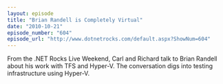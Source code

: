 ```yaml
---
layout: episode
title: "Brian Randell is Completely Virtual"
date: "2010-10-21"
episode_number: "604"
episode_url: "http://www.dotnetrocks.com/default.aspx?ShowNum=604"
---
```


From the .NET Rocks Live Weekend, Carl and Richard talk to Brian Randell about his work with TFS and Hyper-V. The conversation digs into testing infrastructure using Hyper-V.
